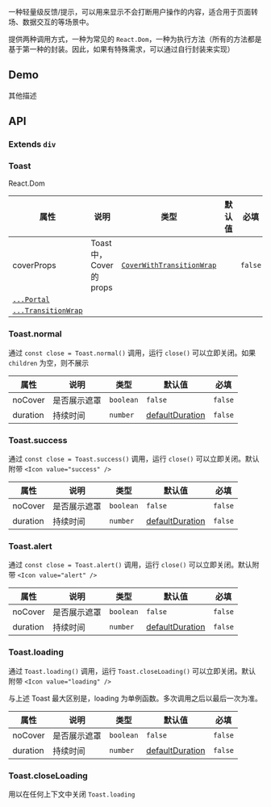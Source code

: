 一种轻量级反馈/提示，可以用来显示不会打断用户操作的内容，适合用于页面转场、数据交互的等场景中。

提供两种调用方式，一种为常见的 `React.Dom`，一种为执行方法（所有的方法都是基于第一种的封装。因此，如果有特殊需求，可以通过自行封装来实现）

## Demo

其他描述

## API

### Extends `div`

### Toast

React.Dom

| 属性                                             | 说明                     | 类型                                          | 默认值 | 必填    |
| ------------------------------------------------ | ------------------------ | --------------------------------------------- | ------ | ------- |
| coverProps                                       | Toast 中，Cover 的 props | [`CoverWithTransitionWrap`](#/document/Cover) |        | `false` |
| [`...Portal`](#/document/Portal)                 |                          |                                               |        |         |
| [`...TransitionWrap`](#/document/TransitionWrap) |                          |                                               |        |         |

### Toast.normal

通过 `const close = Toast.normal()` 调用，运行 `close()` 可以立即关闭。如果 `children` 为空，则不展示

| 属性     | 说明         | 类型      | 默认值                                 | 必填    |
| -------- | ------------ | --------- | -------------------------------------- | ------- |
| noCover  | 是否展示遮罩 | `boolean` | `false`                                | `false` |
| duration | 持续时间     | `number`  | [defaultDuration](#/document/variable) | `false` |

### Toast.success

通过 `const close = Toast.success()` 调用，运行 `close()` 可以立即关闭。默认附带 `<Icon value="success" />`

| 属性     | 说明         | 类型      | 默认值                                 | 必填    |
| -------- | ------------ | --------- | -------------------------------------- | ------- |
| noCover  | 是否展示遮罩 | `boolean` | `false`                                | `false` |
| duration | 持续时间     | `number`  | [defaultDuration](#/document/variable) | `false` |

### Toast.alert

通过 `const close = Toast.alert()` 调用，运行 `close()` 可以立即关闭。默认附带 `<Icon value="alert" />`

| 属性     | 说明         | 类型      | 默认值                                 | 必填    |
| -------- | ------------ | --------- | -------------------------------------- | ------- |
| noCover  | 是否展示遮罩 | `boolean` | `false`                                | `false` |
| duration | 持续时间     | `number`  | [defaultDuration](#/document/variable) | `false` |

### Toast.loading

通过 `Toast.loading()` 调用，运行 `Toast.closeLoading()` 可以立即关闭。默认附带 `<Icon value="loading" />`

与上述 Toast 最大区别是，loading 为单例函数。多次调用之后以最后一次为准。

| 属性     | 说明         | 类型      | 默认值                                 | 必填    |
| -------- | ------------ | --------- | -------------------------------------- | ------- |
| noCover  | 是否展示遮罩 | `boolean` | `false`                                | `false` |
| duration | 持续时间     | `number`  | [defaultDuration](#/document/variable) | `false` |

### Toast.closeLoading

用以在任何上下文中关闭 `Toast.loading`
